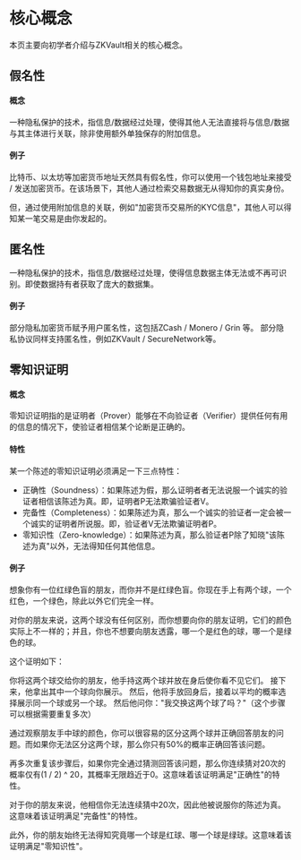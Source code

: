 # 核心概念

本页主要向初学者介绍与ZKVault相关的核心概念。

## 假名性

#### 概念

一种隐私保护的技术，指信息/数据经过处理，使得其他人无法直接将与信息/数据与其主体进行关联，除非使用额外单独保存的附加信息。

#### 例子

比特币、以太坊等加密货币地址天然具有假名性，你可以使用一个钱包地址来接受 / 发送加密货币。在该场景下，其他人通过检索交易数据无从得知你的真实身份。

但，通过使用附加信息的关联，例如"加密货币交易所的KYC信息"，其他人可以得知某一笔交易是由你发起的。

## 匿名性

一种隐私保护的技术，指信息/数据经过处理，使得信息数据主体无法或不再可识别。即使数据持有者获取了庞大的数据集。

#### 例子

部分隐私加密货币赋予用户匿名性，这包括ZCash / Monero / Grin 等。
部分隐私协议同样支持匿名性，例如ZKVault / SecureNetwork等。

## 零知识证明

#### 概念
零知识证明指的是证明者（Prover）能够在不向验证者（Verifier）提供任何有用的信息的情况下，使验证者相信某个论断是正确的。

#### 特性
某一个陈述的零知识证明必须满足一下三点特性：

* 正确性（Soundness）：如果陈述为假，那么证明者者无法说服一个诚实的验证者相信该陈述为真。即，证明者P无法欺骗验证者V。
* 完备性（Completeness）：如果陈述为真，那么一个诚实的验证者一定会被一个诚实的证明者所说服。即，验证者V无法欺骗证明者P。
* 零知识性（Zero-knowledge）：如果陈述为真，那么验证者P除了知晓"该陈述为真"以外，无法得知任何其他信息。

#### 例子

想象你有一位红绿色盲的朋友，而你并不是红绿色盲。你现在手上有两个球，一个红色，一个绿色，除此以外它们完全一样。

对你的朋友来说，这两个球没有任何区别，而你想要向你的朋友证明，它们的颜色实际上不一样的；并且，你也不想要向朋友透露，哪一个是红色的球，哪一个是绿色的球。

这个证明如下：

你将这两个球交给你的朋友，他手持这两个球并放在身后使你看不见它们。
接下来，他拿出其中一个球向你展示。
然后，他将手放回身后，接着以平均的概率选择展示同一个球或另一个球。
然后他问你："我交换这两个球了吗？"（这个步骤可以根据需要重复多次）

通过观察朋友手中球的颜色，你可以很容易的区分这两个球并正确回答朋友的问题。而如果你无法区分这两个球，那么你只有50%的概率正确回答该问题。

再多次重复该步骤后，如果你完全通过猜测回答该问题，那么你连续猜对20次的概率仅有(1 / 2) ^ 20，其概率无限趋近于0。这意味着该证明满足"正确性"的特性。

对于你的朋友来说，他相信你无法连续猜中20次，因此他被说服你的陈述为真。这意味着该证明满足"完备性"的特性。

此外，你的朋友始终无法得知究竟哪一个球是红球、哪一个球是绿球。这意味着该证明满足"零知识性"。












